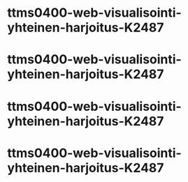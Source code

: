 # ttms0400-web-visualisointi-yhteinen-harjoitus-K2487
# ttms0400-web-visualisointi-yhteinen-harjoitus-K2487
# ttms0400-web-visualisointi-yhteinen-harjoitus-K2487
# ttms0400-web-visualisointi-yhteinen-harjoitus-K2487
